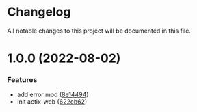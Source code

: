 # Changelog

All notable changes to this project will be documented in this file.

# 1.0.0 (2022-08-02)


### Features

* add error mod ([8e14494](https://github.com/XNXKTech/match-core/commit/8e144945b9f534742c2c6fe35b9a874c51b8f813))
* init actix-web ([622cb62](https://github.com/XNXKTech/match-core/commit/622cb628c2b44be0815849915de33a42fe517a18))
